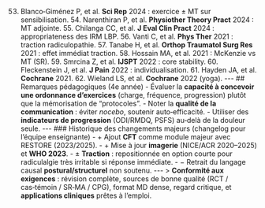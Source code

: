 53. Blanco‑Giménez P, et al. **Sci Rep** 2024 : exercice ± MT sur sensibilisation. 54. Narenthiran P, et al. **Physiother Theory Pract** 2024 : MT adjointe. 55. Chilanga CC, et al. **J Eval Clin Pract** 2024 : appropriateness des IRM LBP. 56. Vanti C, et al. **Phys Ther** 2021 : traction radiculopathie. 57. Tanabe H, et al. **Orthop Traumatol Surg Res** 2021 : effet immédiat traction. 58. Hossain MA, et al. 2021 : McKenzie vs MT (SR). 59. Smrcina Z, et al. **IJSPT** 2022 : core stability. 60. Fleckenstein J, et al. **J Pain** 2022 : individualisation. 61. Hayden JA, et al. **Cochrane** 2021. 62. Wieland LS, et al. **Cochrane** 2022 (yoga). --- ## Remarques pédagogiques (4e année) - Évaluer la **capacité à concevoir une ordonnance d’exercices** (charge, fréquence, progression) plutôt que la mémorisation de “protocoles”. - Noter la **qualité de la communication** : éviter *nocebo*, soutenir auto‑efficacité. - Utiliser des **indicateurs de progression** (ODI/RMDQ, PSFS) au‑delà de la douleur seule. --- ### Historique des changements majeurs (changelog pour l’équipe enseignante) - + Ajout **CFT** comme module majeur avec RESTORE (2023/2025). - + Mise à jour **imagerie** (NICE/ACR 2020–2025) et **WHO 2023**. - ± **Traction** : repositionnée en option courte pour radiculalgie très irritable si réponse immédiate. - − Retrait du langage causal **postural/structurel** non soutenu. --- > **Conformité aux exigences** : révision complète, sources de bonne qualité (RCT / cas‑témoin / SR‑MA / CPG), format MD dense, regard critique, et **applications cliniques** prêtes à l’emploi.